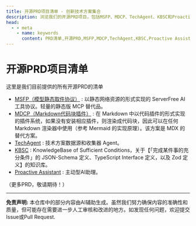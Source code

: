 ```yaml
---
title: 开源PRD项目清单 - 创新技术方案集合
description: 浏览我们的开源PRD项目，包括MSFP、MDCP、TechAgent、KBSC和Proactive Assistant等创新技术方案
head:
  - - meta
    - name: keywords
      content: PRD清单,开源PRD,MSFP,MDCP,TechAgent,KBSC,Proactive Assistant,技术方案
---
```


# 开源PRD项目清单

这里是我们目前提供的所有开源PRD的清单

<!-- 以下内容由AI（GitHub Copilot）优化 -->

- [MSFP（模型静态取件协议）](./MSFP/) : 以静态网络资源的形式实现的 ServerFree AI 工具协议。轻量的静态版 MCP 替代品。
- [MDCP（Markdown代码块插件）](./MDCP/) : 在 Markdown 中以代码插件的形式实现的插件系统，如果没有安装相应插件，则渲染成代码块，因此可以在任何 Markdown 渲染器中使用（参考 Mermaid 的实现原理）。该方案是 MDX 的替代方案。
- [TechAgent](./TechAgent/) : 技术方案数据源和收集器 Agent。
- [KBSC](./KBSC/) : KnowledgeBase of Sufficient Conditions，关于【「完成某件事的充分条件」的 JSON-Schema 定义、TypeScript Interface 定义，以及 Zod 定义】的知识库。
- [Proactive Assistant](./proactive-assistant/) : 主动型AI助理。

（更多PRD，敬请期待！）

---

**免责声明:** 本仓库中的部分内容由AI辅助生成。虽然我们努力确保内容的准确性和质量，但可能存在需要进一步人工审核和改进的地方。如发现任何问题，欢迎提交Issue或Pull Request.
